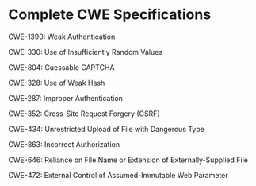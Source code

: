 

# Complete CWE Specifications

CWE-1390: Weak Authentication

CWE-330: Use of Insufficiently Random Values

CWE-804: Guessable CAPTCHA

CWE-328: Use of Weak Hash

CWE-287: Improper Authentication

CWE-352: Cross-Site Request Forgery (CSRF)

CWE-434: Unrestricted Upload of File with Dangerous Type

CWE-863: Incorrect Authorization

CWE-646: Reliance on File Name or Extension of Externally-Supplied File

CWE-472: External Control of Assumed-Immutable Web Parameter